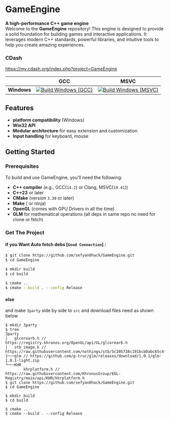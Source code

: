 # GameEngine

**A high-performance C++ game engine**  
Welcome to the **GameEngine** repository! This engine is designed to provide a solid foundation for building games and interactive applications. It leverages modern C++ standards, powerful libraries, and intuitive tools to help you create amazing experiences.

### CDash
https://my.cdash.org/index.php?project=GameEngine

|         | **GCC** | **MSVC** |
| ------- | --- | ---- |
| **Windows** | [![Build Windows (GCC)](https://github.com/sefyan0hack/GameEngine/actions/workflows/cpp_Mingw.yml/badge.svg?event=push)](https://github.com/sefyan0hack/GameEngine/actions/workflows/cpp_Mingw.yml) | [![Build Windows (MSVC)](https://github.com/sefyan0hack/GameEngine/actions/workflows/cpp_work.yml/badge.svg?event=push)](https://github.com/sefyan0hack/GameEngine/actions/workflows/cpp_work.yml) |


## Features

- **platform compatibility** (Windows)
- **Win32 API**
- **Modular architecture** for easy extension and customization
- **Input handling** for keyboard, mouse
  
## Getting Started

### Prerequisites

To build and use GameEngine, you’ll need the following:

- **C++ compiler** (e.g., GCC(`14.2`) or Clang, MSVC(`19.41`))
- **C++23** or later
- **CMake** (version `3.30` or later)
- **Make** ( or ninja)
- **OpenGL** (comes with GPU Drivers in all the time)
- **GLM** for mathematical operations (all deps in same repo no need for clone or fetch)

### Get The Project 

#### if you Want Auto fetch debs [`Good Connection`] :
```bash
$ git clone https://github.com/sefyan0hack/GameEngine.git
$ cd GameEngine
   
$ mkdir build
$ cd build

$ cmake ..
$ cmake --build . --config Release
```
#### else
and make `3party` side by side to `src` and download files need  as shown below
```
$ mkdir 3party
$ tree
3party
│   glcorearb.h // https://registry.khronos.org/OpenGL/api/GL/glcorearb.h
│   stb_image.h // https://raw.githubusercontent.com/nothings/stb/5c205738c191bcb0abc65c4febfa9bd25ff35234/stb_image.h
├───glm // https://github.com/g-truc/glm/releases/download/1.0.1/glm-1.0.1-light.zip
└───KHR
        khrplatform.h // https://raw.githubusercontent.com/KhronosGroup/EGL-Registry/main/api/KHR/khrplatform.h
$ git clone https://github.com/sefyan0hack/GameEngine.git
$ cd GameEngine
   
$ mkdir build
$ cd build

$ cmake ..
$ cmake --build . --config Release
```
